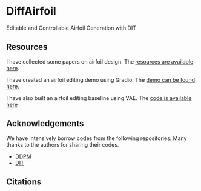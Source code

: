 # DiffAirfoil
Editable and Controllable Airfoil Generation with DIT



## Resources

I have collected some papers on airfoil design. The [resources are available here](https://github.com/hitcslj/awesome-airfoil-design).

I have created an airfoil editing demo using Gradio. The [demo can be found here](https://github.com/hitcslj/airfoil-demo).

I have also built an airfoil editing baseline using VAE. The [code is available here](https://github.com/hitcslj/Airfoil)

## Acknowledgements

We have intensively borrow codes from the following repositories. Many thanks to the authors for sharing their codes.

- [DDPM](https://github.com/abarankab/DDPM)
- [DIT](https://github.com/facebookresearch/DiT)


## Citations